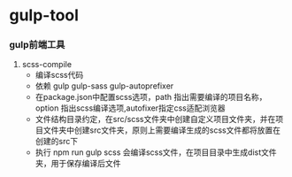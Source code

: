# gulp-tool
### gulp前端工具

1. scss-compile
    - 编译scss代码
    - 依赖 gulp gulp-sass gulp-autoprefixer
    - 在package.json中配置scss选项，path 指出需要编译的项目名称，option 指出scss编译选项,autofixer指定css适配浏览器
    - 文件结构目录约定，在src/scss文件夹中创建自定义项目文件夹，并在项目文件夹中创建src文件夹，原则上需要编译生成的scss文件都将放置在创建的src下
    - 执行 npm run gulp scss 会编译scss文件，在项目目录中生成dist文件夹，用于保存编译后文件



